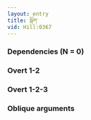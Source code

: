 ```yaml
---
layout: entry
title: སྒོག་
vid: Hill:0367
---
```

### Dependencies (N = 0)


### Overt 1-2


### Overt 1-2-3


### Oblique arguments
